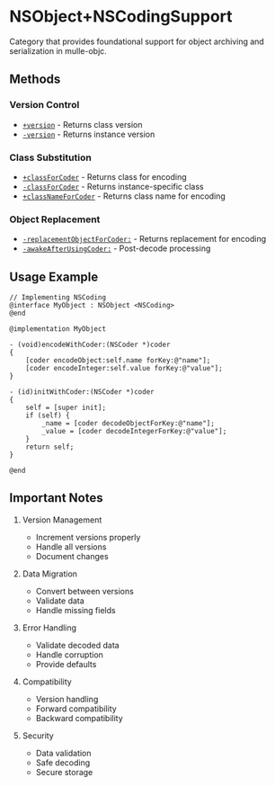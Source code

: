 # NSObject+NSCodingSupport

Category that provides foundational support for object archiving and serialization in mulle-objc.

## Methods

### Version Control
- [`+version`](https://www.perplexity.ai/search?q=Please+create+some+detailed+API+documentation+for+the+method+version+of+NSObject+NSCodingSupport+of+the+MulleObjC+project+https://github.com/mulle-objc/MulleObjC.+You+will+find+source+code+probably+at+https://github.com/mulle-objc/MulleObjC/blob/master/src/class/NSObject%2BNSCodingSupport.m+and+the+header+at+https://github.com/mulle-objc/MulleObjC/blob/master/src/class/NSObject%2BNSCodingSupport.h+and+there+may+also+be+tests+for+it+in+the+test/+folder) - Returns class version
- [`-version`](https://www.perplexity.ai/search?q=Please+create+some+detailed+API+documentation+for+the+method+version+of+NSObject+NSCodingSupport+of+the+MulleObjC+project+https://github.com/mulle-objc/MulleObjC.+You+will+find+source+code+probably+at+https://github.com/mulle-objc/MulleObjC/blob/master/src/class/NSObject%2BNSCodingSupport.m+and+the+header+at+https://github.com/mulle-objc/MulleObjC/blob/master/src/class/NSObject%2BNSCodingSupport.h+and+there+may+also+be+tests+for+it+in+the+test/+folder) - Returns instance version

### Class Substitution
- [`+classForCoder`](https://www.perplexity.ai/search?q=Please+create+some+detailed+API+documentation+for+the+method+classForCoder+of+NSObject+NSCodingSupport+of+the+MulleObjC+project+https://github.com/mulle-objc/MulleObjC.+You+will+find+source+code+probably+at+https://github.com/mulle-objc/MulleObjC/blob/master/src/class/NSObject%2BNSCodingSupport.m+and+the+header+at+https://github.com/mulle-objc/MulleObjC/blob/master/src/class/NSObject%2BNSCodingSupport.h+and+there+may+also+be+tests+for+it+in+the+test/+folder) - Returns class for encoding
- [`-classForCoder`](https://www.perplexity.ai/search?q=Please+create+some+detailed+API+documentation+for+the+method+classForCoder+of+NSObject+NSCodingSupport+of+the+MulleObjC+project+https://github.com/mulle-objc/MulleObjC.+You+will+find+source+code+probably+at+https://github.com/mulle-objc/MulleObjC/blob/master/src/class/NSObject%2BNSCodingSupport.m+and+the+header+at+https://github.com/mulle-objc/MulleObjC/blob/master/src/class/NSObject%2BNSCodingSupport.h+and+there+may+also+be+tests+for+it+in+the+test/+folder) - Returns instance-specific class
- [`+classNameForCoder`](https://www.perplexity.ai/search?q=Please+create+some+detailed+API+documentation+for+the+method+classNameForCoder+of+NSObject+NSCodingSupport+of+the+MulleObjC+project+https://github.com/mulle-objc/MulleObjC.+You+will+find+source+code+probably+at+https://github.com/mulle-objc/MulleObjC/blob/master/src/class/NSObject%2BNSCodingSupport.m+and+the+header+at+https://github.com/mulle-objc/MulleObjC/blob/master/src/class/NSObject%2BNSCodingSupport.h+and+there+may+also+be+tests+for+it+in+the+test/+folder) - Returns class name for encoding

### Object Replacement
- [`-replacementObjectForCoder:`](https://www.perplexity.ai/search?q=Please+create+some+detailed+API+documentation+for+the+method+replacementObjectForCoder+of+NSObject+NSCodingSupport+of+the+MulleObjC+project+https://github.com/mulle-objc/MulleObjC.+You+will+find+source+code+probably+at+https://github.com/mulle-objc/MulleObjC/blob/master/src/class/NSObject%2BNSCodingSupport.m+and+the+header+at+https://github.com/mulle-objc/MulleObjC/blob/master/src/class/NSObject%2BNSCodingSupport.h+and+there+may+also+be+tests+for+it+in+the+test/+folder) - Returns replacement for encoding
- [`-awakeAfterUsingCoder:`](https://www.perplexity.ai/search?q=Please+create+some+detailed+API+documentation+for+the+method+awakeAfterUsingCoder+of+NSObject+NSCodingSupport+of+the+MulleObjC+project+https://github.com/mulle-objc/MulleObjC.+You+will+find+source+code+probably+at+https://github.com/mulle-objc/MulleObjC/blob/master/src/class/NSObject%2BNSCodingSupport.m+and+the+header+at+https://github.com/mulle-objc/MulleObjC/blob/master/src/class/NSObject%2BNSCodingSupport.h+and+there+may+also+be+tests+for+it+in+the+test/+folder) - Post-decode processing

## Usage Example

```objc
// Implementing NSCoding
@interface MyObject : NSObject <NSCoding>
@end

@implementation MyObject

- (void)encodeWithCoder:(NSCoder *)coder
{
    [coder encodeObject:self.name forKey:@"name"];
    [coder encodeInteger:self.value forKey:@"value"];
}

- (id)initWithCoder:(NSCoder *)coder
{
    self = [super init];
    if (self) {
        _name = [coder decodeObjectForKey:@"name"];
        _value = [coder decodeIntegerForKey:@"value"];
    }
    return self;
}

@end
```

## Important Notes

1. Version Management
   - Increment versions properly
   - Handle all versions
   - Document changes

2. Data Migration
   - Convert between versions
   - Validate data
   - Handle missing fields

3. Error Handling
   - Validate decoded data
   - Handle corruption
   - Provide defaults

4. Compatibility
   - Version handling
   - Forward compatibility
   - Backward compatibility

5. Security
   - Data validation
   - Safe decoding
   - Secure storage
